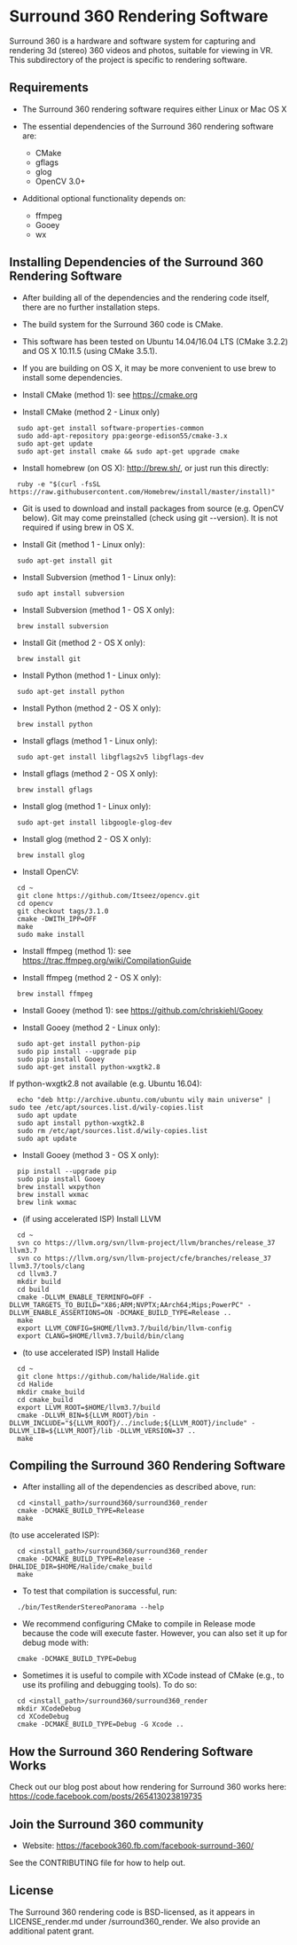 # Surround 360 Rendering Software

Surround 360 is a hardware and software system for capturing and rendering 3d (stereo) 360 videos and photos, suitable for viewing in VR. This subdirectory of the project is specific to rendering software.

## Requirements

* The Surround 360 rendering software requires either Linux or Mac OS X

* The essential dependencies of the Surround 360 rendering software are:
  * CMake
  * gflags
  * glog
  * OpenCV 3.0+

* Additional optional functionality depends on:
  * ffmpeg
  * Gooey
  * wx

## Installing Dependencies of the Surround 360 Rendering Software

* After building all of the dependencies and the rendering code itself, there are no further installation steps.

* The build system for the Surround 360 code is CMake.

* This software has been tested on Ubuntu 14.04/16.04 LTS (CMake 3.2.2) and OS X 10.11.5 (using CMake 3.5.1).

* If you are building on OS X, it may be more convenient to use brew to install some dependencies.

* Install CMake (method 1):
  see https://cmake.org

* Install CMake (method 2 - Linux only)
```
  sudo apt-get install software-properties-common
  sudo add-apt-repository ppa:george-edison55/cmake-3.x
  sudo apt-get update
  sudo apt-get install cmake && sudo apt-get upgrade cmake
```

* Install homebrew (on OS X):
  http://brew.sh/, or just run this directly:
```
  ruby -e "$(curl -fsSL https://raw.githubusercontent.com/Homebrew/install/master/install)"
```

* Git is used to download and install packages from source (e.g. OpenCV below). Git may come preinstalled (check using git --version). It is not required if using brew in OS X.

* Install Git (method 1 - Linux only):
```
  sudo apt-get install git
```

* Install Subversion (method 1 - Linux only):
```
  sudo apt install subversion
```

* Install Subversion (method 1 - OS X only):
```
  brew install subversion
```

* Install Git (method 2 - OS X only):
```
  brew install git
```

* Install Python (method 1 - Linux only):
```
  sudo apt-get install python
```

* Install Python (method 2 - OS X only):
```
  brew install python
```

* Install gflags (method 1 - Linux only):
```
  sudo apt-get install libgflags2v5 libgflags-dev
```

* Install gflags (method 2 - OS X only):
```
  brew install gflags
```

* Install glog (method 1 - Linux only):
```
  sudo apt-get install libgoogle-glog-dev
```

* Install glog (method 2 - OS X only):
```
  brew install glog
```

* Install OpenCV:
```
  cd ~
  git clone https://github.com/Itseez/opencv.git
  cd opencv
  git checkout tags/3.1.0
  cmake -DWITH_IPP=OFF
  make
  sudo make install
```

* Install ffmpeg (method 1):
  see https://trac.ffmpeg.org/wiki/CompilationGuide

* Install ffmpeg (method 2 - OS X only):
```
  brew install ffmpeg
```

* Install Gooey (method 1):
  see https://github.com/chriskiehl/Gooey

* Install Gooey (method 2 - Linux only):
```
  sudo apt-get install python-pip
  sudo pip install --upgrade pip
  sudo pip install Gooey
  sudo apt-get install python-wxgtk2.8
```

If python-wxgtk2.8 not available (e.g. Ubuntu 16.04):
```
  echo "deb http://archive.ubuntu.com/ubuntu wily main universe" | sudo tee /etc/apt/sources.list.d/wily-copies.list
  sudo apt update
  sudo apt install python-wxgtk2.8
  sudo rm /etc/apt/sources.list.d/wily-copies.list
  sudo apt update
```


* Install Gooey (method 3 - OS X only):
```
  pip install --upgrade pip
  sudo pip install Gooey
  brew install wxpython
  brew install wxmac
  brew link wxmac
```

* (if using accelerated ISP) Install LLVM
```
  cd ~
  svn co https://llvm.org/svn/llvm-project/llvm/branches/release_37 llvm3.7
  svn co https://llvm.org/svn/llvm-project/cfe/branches/release_37 llvm3.7/tools/clang
  cd llvm3.7
  mkdir build
  cd build
  cmake -DLLVM_ENABLE_TERMINFO=OFF -DLLVM_TARGETS_TO_BUILD="X86;ARM;NVPTX;AArch64;Mips;PowerPC" -DLLVM_ENABLE_ASSERTIONS=ON -DCMAKE_BUILD_TYPE=Release ..
  make
  export LLVM_CONFIG=$HOME/llvm3.7/build/bin/llvm-config
  export CLANG=$HOME/llvm3.7/build/bin/clang
```

* (to use accelerated ISP) Install Halide
```
  cd ~
  git clone https://github.com/halide/Halide.git
  cd Halide
  mkdir cmake_build
  cd cmake_build
  export LLVM_ROOT=$HOME/llvm3.7/build
  cmake -DLLVM_BIN=${LLVM_ROOT}/bin -DLLVM_INCLUDE="${LLVM_ROOT}/../include;${LLVM_ROOT}/include" -DLLVM_LIB=${LLVM_ROOT}/lib -DLLVM_VERSION=37 ..
  make
```

## Compiling the Surround 360 Rendering Software

* After installing all of the dependencies as described above, run:
```
  cd <install_path>/surround360/surround360_render
  cmake -DCMAKE_BUILD_TYPE=Release
  make
```

  (to use accelerated ISP):
```
  cd <install_path>/surround360/surround360_render
  cmake -DCMAKE_BUILD_TYPE=Release -DHALIDE_DIR=$HOME/Halide/cmake_build
  make
```

* To test that compilation is successful, run:
```
  ./bin/TestRenderStereoPanorama --help
```

* We recommend configuring CMake to compile in Release mode because the code will execute faster. However, you can also set it up for debug mode with:
```
  cmake -DCMAKE_BUILD_TYPE=Debug
```

* Sometimes it is useful to compile with XCode instead of CMake (e.g., to use its profiling and debugging tools). To do so:
```
  cd <install_path>/surround360/surround360_render
  mkdir XCodeDebug
  cd XCodeDebug
  cmake -DCMAKE_BUILD_TYPE=Debug -G Xcode ..
```

## How the Surround 360 Rendering Software Works

Check out our blog post about how rendering for Surround 360 works here:
https://code.facebook.com/posts/265413023819735


## Join the Surround 360 community

* Website: https://facebook360.fb.com/facebook-surround-360/

See the CONTRIBUTING file for how to help out.

## License

The Surround 360 rendering code is BSD-licensed, as it appears in LICENSE_render.md under /surround360_render. We also provide an additional patent grant.
